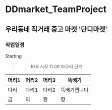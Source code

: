 # DDmarket_TeamProject
## 우리동네 직거래 중고 마켓 '단디마켓'
### 작업일정
Starting
>> 10.8 시작 
>> 11.06 마무리 단계


머리1 | 머리2 | 머리3 | 뚝배기
---- | ---- | ---- | ----
다리 | 다리1 | 다리2 | 뚝배기깹니다
금 | 의 | 환 | 향
